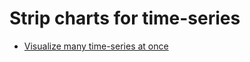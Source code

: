 # Strip charts for time-series

- [Visualize many time-series at once](https://towardsdatascience.com/using-strip-charts-to-visualize-dozens-of-time-series-at-once-a983baabb54f)